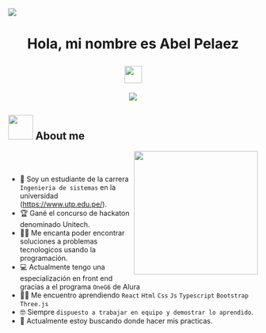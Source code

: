 <img src="https://user-images.githubusercontent.com/73097560/115834477-dbab4500-a447-11eb-908a-139a6edaec5c.gif">
<h1 align="center"><p>Hola, mi nombre es Abel Pelaez </p><img src="https://media.giphy.com/media/hvRJCLFzcasrR4ia7z/giphy.gif" width="35"></h1>

<p align="center">
  <a href="https://github.com/DenverCoder1/readme-typing-svg"><img src="https://readme-typing-svg.herokuapp.com?font=Time+New+Roman&color=eeba0b&size=25&center=true&vCenter=true&width=600&height=100&lines=Bienvenido+a+mi+perfil..💀;;Junior+Front-End+Developer,;Estudiante+de+ingenieria+de+sistemas,;Perú+NuevoChimbote,;"></a>
</p>

## <picture><img src = "https://github.com/7oSkaaa/7oSkaaa/blob/main/Images/about_me.gif?raw=true" width = 50px></picture> About me

<picture> <img align="right" src="https://github.com/7oSkaaa/7oSkaaa/blob/main/Images/Right_Side.gif?raw=true" width = 250px></picture>

<br><br>

- :school: Soy un estudiante de la carrera `Ingenieria de sistemas` en la universidad (https://www.utp.edu.pe/).
- :trophy: Gané el concurso de hackaton denominado Unitech. 
- :technologist: Me encanta poder encontrar soluciones a problemas tecnologicos usando la programación.
- :computer: Actualmente tengo una especialización en front end gracias a el programa `OneG6` de Alura 
- :student: Me encuentro aprendiendo `React` `Html` `Css` `Js` `Typescript` `Bootstrap` `Three.js`
- :nerd_face: Siempre `dispuesto a trabajar en equipo y demostrar lo aprendido`.
- :thinking: Actualmente estoy buscando donde hacer mis practicas.

<br>
